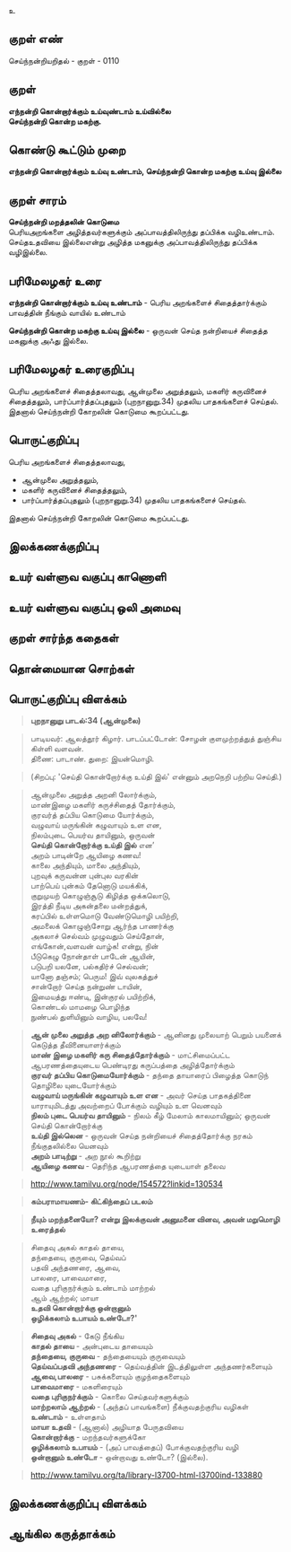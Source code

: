 உ

## குறள் எண் 

செய்ந்நன்றியறிதல் - குறள் - 0110  

## குறள் 

**எந்நன்றி கொன்றார்க்கும் உய்வுண்டாம் உய்வில்லை  
செய்ந்நன்றி கொன்ற மகற்கு.** 

## கொண்டு கூட்டும் முறை

**எந்நன்றி கொன்றார்க்கும் உய்வு உண்டாம், செய்ந்நன்றி கொன்ற மகற்கு உய்வு இல்லை**  

## குறள் சாரம் 

**செய்ந்நன்றி மறத்தலின் கொடுமை**  
பெரியஅறங்களை அழித்தவர்களுக்கும் அப்பாவத்திலிருந்து தப்பிக்க வழிஉண்டாம்.  
செய்தஉதவியை இல்லைஎன்று அழித்த மகனுக்கு அப்பாவத்திலிருந்து தப்பிக்க வழிஇல்லை.  


## பரிமேலழகர் உரை

**எந்நன்றி கொன்றார்க்கும் உய்வு உண்டாம்** - பெரிய அறங்களைச் சிதைத்தார்க்கும் பாவத்தின் நீங்கும் வாயில் உண்டாம்  

**செய்ந்நன்றி கொன்ற மகற்கு உய்வு இல்லை** - ஒருவன் செய்த நன்றியைச் சிதைத்த மகனுக்கு அஃது இல்லை.

## பரிமேலழகர் உரைகுறிப்பு   

பெரிய அறங்களைச் சிதைத்தலாவது, ஆன்முலை அறுத்தலும், மகளிர் கருவினைச் சிதைத்தலும், பார்ப்பார்த்தப்புதலும் (புறநானுறு.34)  முதலிய பாதகங்களைச் செய்தல்.  
இதனால் செய்ந்நன்றி கோறலின் கொடுமை கூறப்பட்டது.    

## பொருட்குறிப்பு 

பெரிய அறங்களைச் சிதைத்தலாவது,  
* ஆன்முலை அறுத்தலும்,  
* மகளிர் கருவினைச் சிதைத்தலும்,  
* பார்ப்பார்த்தப்புதலும் (புறநானுறு.34)  முதலிய பாதகங்களைச் செய்தல்.  

இதனால் செய்ந்நன்றி கோறலின் கொடுமை கூறப்பட்டது.  

## இலக்கணக்குறிப்பு  


## உயர் வள்ளுவ வகுப்பு காணொளி


## உயர் வள்ளுவ வகுப்பு ஒலி அமைவு 

 
## குறள் சார்ந்த கதைகள் 


## தொன்மையான சொற்கள்


## பொருட்குறிப்பு விளக்கம்

>**புறநானுறு பாடல்:34 (ஆன்முலை)**    

>பாடியவர்: 		ஆலத்தூர் கிழார். பாடப்பட்டோன்:	சோழன் குளமுற்றத்துத் துஞ்சிய கிள்ளி வளவன்.  
>திணை:	பாடாண்.	துறை:	இயன்மொழி.    

>(சிறப்பு:	 'செய்தி கொன்றோர்க்கு உய்தி இல்' என்னும் அறநெறி பற்றிய செய்தி.)  

>ஆன்முலை அறுத்த அறனி லோர்க்கும்,  
>மாண்இழை மகளிர் கருச்சிதைத் தோர்க்கும்,  
>குரவர்த் தப்பிய கொடுமை யோர்க்கும்,  
>வழுவாய் மருங்கின் கழுவாயும் உள என,  
>நிலம்புடை பெயர்வ தாயினும், ஒருவன்  
>**செய்தி கொன்றோர்க்கு உய்தி இல்** என’  
>அறம் பாடின்றே ஆயிழை கணவ!  
>காலை அந்தியும், மாலை அந்தியும்,  
>புறவுக் கருவன்ன புன்புல வரகின்  
>பாற்பெய் புன்கம் தேனொடு மயக்கிக்,  
>குறுமுயற் கொழுஞ்சூடு கிழித்த ஒக்கலொடு,  
>இரத்தி நீடிய அகன்தலை மன்றத்துக்,  
>கரப்பில் உள்ளமொடு வேண்டுமொழி பயிற்றி,  
>அமலைக் கொழுஞ்சோறு ஆர்ந்த பாணர்க்கு  
>அகலாச் செல்வம் முழுவதும் செய்தோன்,  
>எங்கோன்,வளவன் வாழ்க! என்று, நின்  
>பீடுகெழு நோன்தாள் பாடேன் ஆயின்,  
>படுபறி யலனே, பல்கதிர்ச் செல்வன்;  
>யானோ தஞ்சம்; பெரும! இவ் வுலகத்துச்  
>சான்றோர் செய்த நன்றுண் டாயின்,  
>இமையத்து ஈண்டி, இன்குரல் பயிற்றிக்,  
>கொண்டல் மாமழை பொழிந்த  
>நுண்பல் துளியினும் வாழிய, பலவே!     

>**ஆன் முலை அறுத்த அற னிலோர்க்கும்** - ஆனினது முலையாற் பெறும் பயனைக் கெடுத்த தீவினையாளர்க்கும்  
>**மாண் இழை   மகளிர்   கரு   சிதைத்தோர்க்கும்** -  மாட்சிமைப்பட்ட ஆபரணத்தையுடைய பெண்டிரது கருப்பத்தை அழித்தோர்க்கும்  
>**குரவர் தப்பிய கொடுமையோர்க்கும்** - தந்தை தாயாரைப் பிழைத்த கொடுந் தொழிலை யுடையோர்க்கும்  
>**வழுவாய் மருங்கின் கழுவாயும் உள என** - அவர் செய்த பாதகத்தினை யாராயுமிடத்து அவற்றைப் போக்கும் வழியும் உள வெனவும்  
>**நிலம் புடை பெயர்வ தாயினும்** - நிலம் கீழ் மேலாம் காலமாயினும்; ஒருவன் செய்தி கொன்றோர்க்கு  
>**உய்தி இல்லென** - ஒருவன் செய்த நன்றியைச்  சிதைத்தோர்க்கு நரகம் நீங்குதலில்லை யெனவும்  
>**அறம் பாடிற்று** - அற நூல் கூறிற்று  
>**ஆயிழை கணவ** - தெரிந்த ஆபரணத்தை யுடையாள் தலைவ  

>http://www.tamilvu.org/node/154572?linkid=130534

>**கம்பராமாயணம்- கிட்கிந்தைப் படலம்**  

>**நீயும் மறந்தனையோ? என்று இலக்குவன் அனுமனை வினவ, அவன் மறுமொழி உரைத்தல்**

>சிதைவு அகல் காதல் தாயை,  
>தந்தையை, குருவை, தெய்வப்    
>பதவி அந்தணரை, ஆவை,  
>பாலரை, பாவைமாரை,  
>வதை புரிகுநர்க்கும் உண்டாம் மாற்றல்  
>ஆம் ஆற்றல்; மாயா  
>**உதவி கொன்றார்க்கு ஒன்றானும்  
>ஒழிக்கலாம் உபாயம் உண்டோ?'**  


>**சிதைவு அகல்** - கேடு நீங்கிய  
>**காதல் தாயை** - அன்புடைய தாயையும்  
>**தந்தையை, குருவை** - தந்தையையும் குருவையும்  
>**தெய்வப்பதவி அந்தணரை** - தெய்வத்தின் இடத்திலுள்ள அந்தணர்களையும்  
>**ஆவை,பாலரை** - பசுக்களையும் குழந்தைகளையும்  
>**பாவைமாரை** - மகளிரையும்  
>**வதை புரிகுநர்க்கும்** - கொலை செய்தவர்களுக்கும்  
>**மாற்றலாம் ஆற்றல்** - (அந்தப் பாவங்களை) நீக்குவதற்குரிய வழிகள்  
>**உண்டாம்** - உள்ளதாம்  
>**மாயா உதவி** - (ஆனால்) அழியாத பேருதவியை  
>**கொன்றார்க்கு** - மறந்தவர்களுக்கோ  
>**ஒழிக்கலாம் உபாயம்** - (அப் பாவத்தைப்) போக்குவதற்குரிய வழி  
>**ஒன்றானும்  உண்டோ** - ஒன்றாவது உண்டோ? (இல்லை).  

>http://www.tamilvu.org/ta/library-l3700-html-l3700ind-133880

## இலக்கணக்குறிப்பு விளக்கம்


## ஆங்கில கருத்தாக்கம் 


